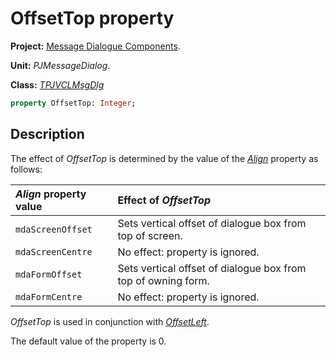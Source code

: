 # OffsetTop property #

**Project:** [Message Dialogue Components](../API.md).

**Unit:** _PJMessageDialog_.

**Class:** _[TPJVCLMsgDlg](./TPJVCLMsgDlg.md)_

```pascal
property OffsetTop: Integer;
```

## Description ##

The effect of _OffsetTop_ is determined by the value of the _[Align](./TPJVCLMsgDlg-Align.md)_ property as follows:

| **_Align_ property value** | **Effect of _OffsetTop_** |
|:---------------------------|:--------------------------|
| `mdaScreenOffset` | Sets vertical offset of dialogue box from top of screen. |
| `mdaScreenCentre` | No effect: property is ignored. |
| `mdaFormOffset` | Sets vertical offset of dialogue box from top of owning form. |
| `mdaFormCentre` | No effect: property is ignored.|

_OffsetTop_ is used in conjunction with _[OffsetLeft](./TPJVCLMsgDlg-OffsetLeft.md)_.

The default value of the property is 0.
